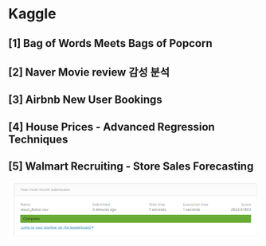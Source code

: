 # Kaggle

## [1] Bag of Words Meets Bags of Popcorn

## [2] Naver Movie review 감성 분석

## [3] Airbnb New User Bookings

## [4] House Prices - Advanced Regression Techniques

## [5] Walmart Recruiting - Store Sales Forecasting

![image](./images/walmart_result.png)
